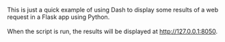 This is just a quick example of using Dash to display some results of a web request in a Flask app using Python. <br><br>
When the script is run, the results will be displayed at http://127.0.0.1:8050.